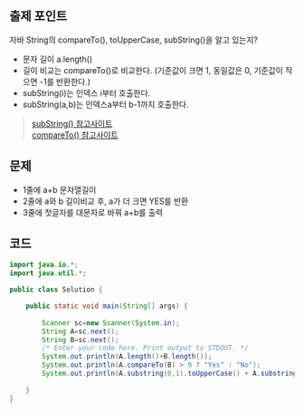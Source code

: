 ## 출제 포인트
자바 String의 compareTo(), toUpperCase, subString()을 알고 있는지? <br>
+ 문자 길이 a.length()
+ 길이 비교는 compareTo()로 비교한다. (기준값이 크면 1, 동일값은 0, 기준값이 작으면 -1를 반환한다.)
+ subString(i)는 인덱스 i부터 호출한다.
+ subString(a,b)는 인덱스a부터 b-1까지 호출한다.

> [subString() 참고사이트](https://jamesdreaming.tistory.com/81) <br>
> [compareTo() 참고사이트](https://mine-it-record.tistory.com/133) 

## 문제
+ 1줄에 a+b 문자열길이
+ 2줄에 a와 b 길이비교 후, a가 더 크면 YES를 반환
+ 3줄에 첫글자를 대문자로 바꿔 a+b를 출력

## 코드
```java
import java.io.*;
import java.util.*;

public class Solution {

    public static void main(String[] args) {
        
        Scanner sc=new Scanner(System.in);
        String A=sc.next();
        String B=sc.next();
        /* Enter your code here. Print output to STDOUT. */
        System.out.println(A.length()+B.length());
        System.out.println(A.compareTo(B) > 0 ? "Yes" : "No");
        System.out.println(A.substring(0,1).toUpperCase() + A.substring(1) + " " + B.substring(0,1).toUpperCase() + B.substring(1));
        
    }
}
```




